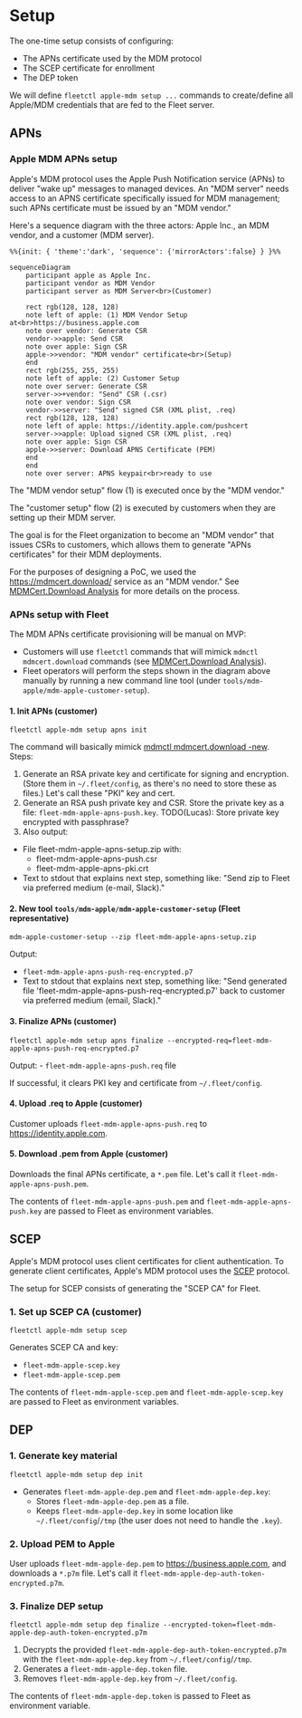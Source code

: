 # Setup

The one-time setup consists of configuring:
- The APNs certificate used by the MDM protocol
- The SCEP certificate for enrollment
- The DEP token

We will define `fleetctl apple-mdm setup ...` commands to create/define all Apple/MDM credentials that are fed to the Fleet server.

## APNs

### Apple MDM APNs setup

Apple's MDM protocol uses the Apple Push Notification service (APNs) to deliver "wake up" messages to managed devices.
An "MDM server" needs access to an APNS certificate specifically issued for MDM management; such APNs certificate must be issued by an "MDM vendor."

Here's a sequence diagram with the three actors: Apple Inc., an MDM vendor, and a customer (MDM server).

```mermaid
%%{init: { 'theme':'dark', 'sequence': {'mirrorActors':false} } }%%

sequenceDiagram
    participant apple as Apple Inc.
    participant vendor as MDM Vendor
    participant server as MDM Server<br>(Customer)

    rect rgb(128, 128, 128)
    note left of apple: (1) MDM Vendor Setup at<br>https://business.apple.com
    note over vendor: Generate CSR
    vendor->>apple: Send CSR
    note over apple: Sign CSR
    apple->>vendor: "MDM vendor" certificate<br>(Setup)
    end
    rect rgb(255, 255, 255)
    note left of apple: (2) Customer Setup
    note over server: Generate CSR
    server->>+vendor: "Send" CSR (.csr)
    note over vendor: Sign CSR
    vendor->>server: "Send" signed CSR (XML plist, .req)
    rect rgb(128, 128, 128)
    note left of apple: https://identity.apple.com/pushcert
    server->>apple: Upload signed CSR (XML plist, .req)
    note over apple: Sign CSR
    apple->>server: Download APNS Certificate (PEM)
    end
    end
    note over server: APNS keypair<br>ready to use
```

The "MDM vendor setup" flow (1) is executed once by the "MDM vendor."

The "customer setup" flow (2) is executed by customers when they are setting up their MDM server.

The goal is for the Fleet organization to become an "MDM vendor" that issues CSRs to customers, which allows them to generate "APNs certificates" for their MDM deployments.

For the purposes of designing a PoC, we used the https://mdmcert.download/ service as an "MDM vendor."
See [MDMCert.Download Analysis](./mdmcert.download-analysis.md) for more details on the process.

### APNs setup with Fleet

The MDM APNs certificate provisioning will be manual on MVP:
- Customers will use `fleetctl` commands that will mimick `mdmctl mdmcert.download` commands (see [MDMCert.Download Analysis](mdmcert.download-analysis.md)).
- Fleet operators will perform the steps shown in the diagram above manually by running a new command line tool (under `tools/mdm-apple/mdm-apple-customer-setup`).

#### 1. Init APNs (customer)

`fleetctl apple-mdm setup apns init` 

The command will basically mimick [mdmctl mdmcert.download -new](https://github.com/micromdm/micromdm/blob/main/cmd/mdmctl/mdmcert.download.go).
Steps:
1. Generate an RSA private key and certificate for signing and encryption. 
(Store them in `~/.fleet/config`, as there's no need to store these as files.) 
Let's call these "PKI" key and cert.
2. Generate an RSA push private key and CSR. Store the private key as a file: `fleet-mdm-apple-apns-push.key`. 
TODO(Lucas): Store private key encrypted with passphrase?
3. Also output:
- File fleet-mdm-apple-apns-setup.zip with:
	- fleet-mdm-apple-apns-push.csr
	- fleet-mdm-apple-apns-pki.crt
- Text to stdout that explains next step, something like:
	"Send zip to Fleet via preferred medium (e-mail, Slack)."

#### 2. New tool `tools/mdm-apple/mdm-apple-customer-setup` (Fleet representative)

`mdm-apple-customer-setup --zip fleet-mdm-apple-apns-setup.zip`

Output:
- `fleet-mdm-apple-apns-push-req-encrypted.p7`
- Text to stdout that explains next step, something like:
	"Send generated file 'fleet-mdm-apple-apns-push-req-encrypted.p7' back to customer via preferred medium (email, Slack)."

#### 3. Finalize APNs (customer)

`fleetctl apple-mdm setup apns finalize --encrypted-req=fleet-mdm-apple-apns-push-req-encrypted.p7`

Output:
	- `fleet-mdm-apple-apns-push.req` file

If successful, it clears PKI key and certificate from `~/.fleet/config`.

#### 4. Upload .req to Apple (customer)

Customer uploads `fleet-mdm-apple-apns-push.req` to https://identity.apple.com.

#### 5. Download .pem from Apple (customer)

Downloads the final APNs certificate, a `*.pem` file. Let's call it `fleet-mdm-apple-apns-push.pem`.

The contents of `fleet-mdm-apple-apns-push.pem` and `fleet-mdm-apple-apns-push.key` are passed to Fleet as environment variables.

## SCEP

Apple's MDM protocol uses client certificates for client authentication. To generate client certificates, Apple's MDM protocol uses the [SCEP](https://en.wikipedia.org/wiki/Simple_Certificate_Enrollment_Protocol) protocol.

The setup for SCEP consists of generating the "SCEP CA" for Fleet.

### 1. Set up SCEP CA (customer)

`fleetctl apple-mdm setup scep`

Generates SCEP CA and key:
- `fleet-mdm-apple-scep.key`
- `fleet-mdm-apple-scep.pem`

The contents of `fleet-mdm-apple-scep.pem` and `fleet-mdm-apple-scep.key` are passed to Fleet as environment variables.

## DEP

### 1. Generate key material

`fleetctl apple-mdm setup dep init`

- Generates `fleet-mdm-apple-dep.pem` and `fleet-mdm-apple-dep.key`:
	- Stores `fleet-mdm-apple-dep.pem` as a file.
	- Keeps `fleet-mdm-apple-dep.key` in some location like `~/.fleet/config`/`/tmp` (the user does not need to handle the `.key`).

### 2. Upload PEM to Apple

User uploads `fleet-mdm-apple-dep.pem` to https://business.apple.com, and downloads a `*.p7m` file.
Let's call it `fleet-mdm-apple-dep-auth-token-encrypted.p7m`.

### 3. Finalize DEP setup

`fleetctl apple-mdm setup dep finalize --encrypted-token=fleet-mdm-apple-dep-auth-token-encrypted.p7m`
	
1. Decrypts the provided `fleet-mdm-apple-dep-auth-token-encrypted.p7m` with the `fleet-mdm-apple-dep.key` from `~/.fleet/config`/`/tmp`.
2. Generates a `fleet-mdm-apple-dep.token` file.
3. Removes `fleet-mdm-apple-dep.key` from `~/.fleet/config`.

The contents of `fleet-mdm-apple-dep.token` is passed to Fleet as environment variable.